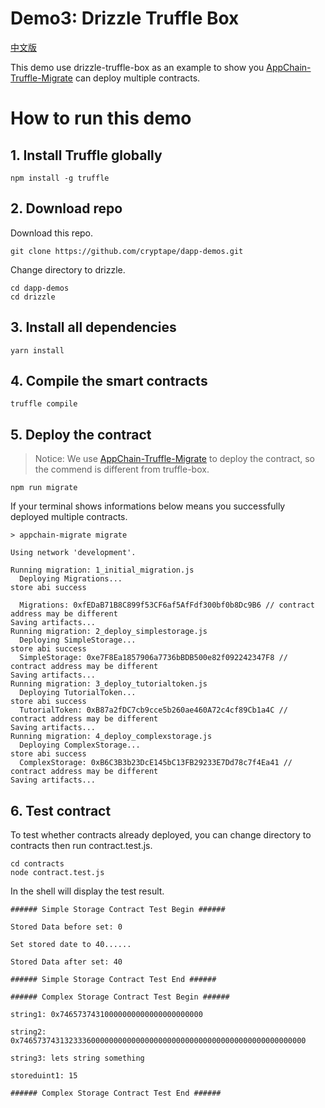 # Demo3: Drizzle Truffle Box

[中文版](doc/zh/READNE_zh.md)

This demo use drizzle-truffle-box as an example to show you [AppChain-Truffle-Migrate](https://github.com/cryptape/appchain-truffle-migrate) can deploy multiple contracts.

# How to run this demo

## 1. Install Truffle globally

```shell
npm install -g truffle
```

## 2. Download repo
Download this repo.

```shell
git clone https://github.com/cryptape/dapp-demos.git
```
Change directory to drizzle.

```shell
cd dapp-demos
cd drizzle
```

## 3. Install all dependencies

```shell
yarn install
```

## 4. Compile the smart contracts

```shell
truffle compile
```

## 5. Deploy the contract
> Notice: We use [AppChain-Truffle-Migrate](https://github.com/cryptape/appchain-truffle-migrate) to deploy the contract, so the commend is different from truffle-box.

```shell
npm run migrate
```
If your terminal shows informations below means you successfully deployed multiple contracts.

```shell
> appchain-migrate migrate

Using network 'development'.

Running migration: 1_initial_migration.js
  Deploying Migrations...
store abi success

  Migrations: 0xfEDaB71B8C899f53CF6af5AfFdf300bf0b8Dc9B6 // contract address may be different
Saving artifacts...
Running migration: 2_deploy_simplestorage.js
  Deploying SimpleStorage...
store abi success
  SimpleStorage: 0xe7F8Ea1857906a7736bBDB500e82f092242347F8 // contract address may be different
Saving artifacts...
Running migration: 3_deploy_tutorialtoken.js
  Deploying TutorialToken...
store abi success
  TutorialToken: 0xB87a2fDC7cb9cce5b260ae460A72c4cf89Cb1a4C // contract address may be different
Saving artifacts...
Running migration: 4_deploy_complexstorage.js
  Deploying ComplexStorage...
store abi success
  ComplexStorage: 0xB6C3B3b23DcE145bC13FB29233E7Dd78c7f4Ea41 // contract address may be different
Saving artifacts...
```

## 6. Test contract

To test whether contracts already deployed, you can change directory to contracts then run contract.test.js.

```shell
cd contracts
node contract.test.js
```
In the shell will display the test result.

```shell
###### Simple Storage Contract Test Begin ######

Stored Data before set: 0

Set stored date to 40......

Stored Data after set: 40

###### Simple Storage Contract Test End ######

###### Complex Storage Contract Test Begin ######

string1: 0x74657374310000000000000000000000

string2: 0x7465737431323336000000000000000000000000000000000000000000000000

string3: lets string something

storeduint1: 15

###### Complex Storage Contract Test End ######
```
